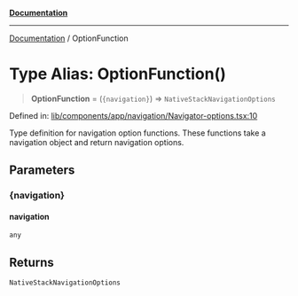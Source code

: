 [**Documentation**](../README.md)

***

[Documentation](../README.md) / OptionFunction

# Type Alias: OptionFunction()

> **OptionFunction** = (`{navigation}`) => `NativeStackNavigationOptions`

Defined in: [lib/components/app/navigation/Navigator-options.tsx:10](https://github.com/aldesgroup/goaldn/blob/6a7943d02984b1a6b41d76a3a483a1484b644076/lib/components/app/navigation/Navigator-options.tsx#L10)

Type definition for navigation option functions.
These functions take a navigation object and return navigation options.

## Parameters

### \{navigation\}

#### navigation

`any`

## Returns

`NativeStackNavigationOptions`
